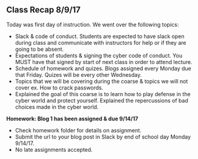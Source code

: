 ## Class Recap 8/9/17
Today was first day of instruction. We went over the following topics:
- Slack & code of conduct. Students are expected to have slack open during class and communicate with instructors for help or if they are going to be absent.
- Expectations of students & signing the cyber code of conduct. You MUST have that signed by start of next class in order to attend lecture.
- Schedule of homework and quizes. Blogs assigned every Monday due that Friday. Quizes will be every other Wednesday.
- Topics that we will be covering during the coarse & topics we will not cover ex. How to crack passwords.
- Explained the goal of this coarse is to learn how to play defense in the cyber world and protect yourself. Explained the repercussions of bad choices made in the cyber world.

**Homework: Blog 1 has been assigned & due 9/14/17** 
- Check homework folder for details on assignment. 
- Submit the url to your blog post in Slack by end of school day Monday 9/14/17.
- No late assignments accepted.

